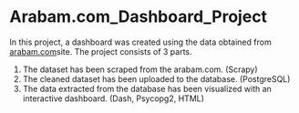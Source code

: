 # Arabam.com_Dashboard_Project

In this project, a dashboard was created using the data obtained from [arabam.com]( https://www.arabam.com/ikinci-el/otomobil?take=50&page=1)site. The project consists of 3 parts.
1. The dataset has been scraped from the arabam.com. (Scrapy)
2. The cleaned dataset has been uploaded to the database. (PostgreSQL)
3. The data extracted from the database has been visualized with an interactive dashboard. (Dash, Psycopg2, HTML)

